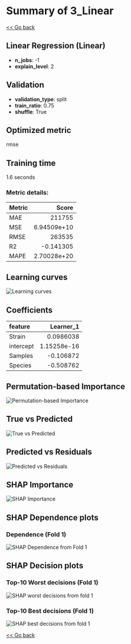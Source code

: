 # Summary of 3_Linear

[<< Go back](../README.md)


## Linear Regression (Linear)
- **n_jobs**: -1
- **explain_level**: 2

## Validation
 - **validation_type**: split
 - **train_ratio**: 0.75
 - **shuffle**: True

## Optimized metric
rmse

## Training time

1.6 seconds

### Metric details:
| Metric   |            Score |
|:---------|-----------------:|
| MAE      | 211755           |
| MSE      |      6.94509e+10 |
| RMSE     | 263535           |
| R2       |     -0.141305    |
| MAPE     |      2.70028e+20 |



## Learning curves
![Learning curves](learning_curves.png)

## Coefficients
| feature   |    Learner_1 |
|:----------|-------------:|
| Strain    |  0.0986038   |
| intercept |  1.15258e-16 |
| Samples   | -0.106872    |
| Species   | -0.508762    |


## Permutation-based Importance
![Permutation-based Importance](permutation_importance.png)
## True vs Predicted

![True vs Predicted](true_vs_predicted.png)


## Predicted vs Residuals

![Predicted vs Residuals](predicted_vs_residuals.png)



## SHAP Importance
![SHAP Importance](shap_importance.png)

## SHAP Dependence plots

### Dependence (Fold 1)
![SHAP Dependence from Fold 1](learner_fold_0_shap_dependence.png)

## SHAP Decision plots

### Top-10 Worst decisions (Fold 1)
![SHAP worst decisions from fold 1](learner_fold_0_shap_worst_decisions.png)
### Top-10 Best decisions (Fold 1)
![SHAP best decisions from fold 1](learner_fold_0_shap_best_decisions.png)

[<< Go back](../README.md)
